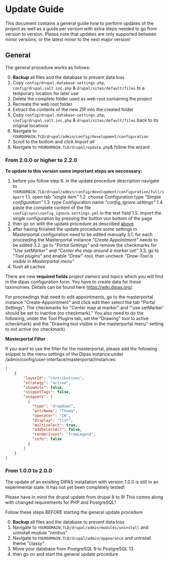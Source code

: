 # Update Guide
This document contains a general guide how to perform updates of the project as well as a guide per version with extra steps
needed to go from version to version. Please note that updates are only supported between minor versions, or the latest minor
to the next major version!

## General
The general procedure works as follows:

0. **Backup** all files and the database to prevent data loss
1. Copy `config/drupal.database-settings.php`, `config/drupal.salt.inc.php` & `drupal/sites/default/files` to a temporary location for later use
2. Delete the complete folder used as web root containing the project
3. Recreate the web root folder
4. Extract the contents of the new ZIP into the created folder
5. Copy `config/drupal.database-settings.php`, `config/drupal.salt.inc.php` & `drupal/sites/default/files` back to its original locations
6. Navigate to `YOURDOMAIN.TLD/drupal/admin/config/development/configuration`
7. Scroll to the bottom and click *Import all*
8. Navigate to `YOURDOMAIN.TLD/drupal/update.php`& follow the wizard

### From 2.0.0 or higher to 2.2.0
**To update to this version some important steps are neccessary:**

1. before you follow step 6. in the update procedure description navigate to `YOURDOMAIN.TLD/drupal/admin/config/development/configuration/full/import` 
  1.1. open tab *"single item"*
  1.2. choose Configuration type *"Simple configuration"*
  1.3. type Configuration name *"config_ignore.settings"*
  1.4. paste the complete content of the file `config\sync\config_ignore.settings.yml` in the text field
  1.5. import the single configuration by pressing the button von bottom of the page
2. then go on with the update procedure as described [above](#general)
3. after having finished the update procedure some settings in Masterportal configuration need to be edited manually
  3.1. for each proceeding the Masterportal instance *"Create Appointment"* needs to be edited
  3.2. go to *"Portal Settings"* and remove the checkmarks for *"Use setMarker"* and *"Center the map around a marker set"*
  3.3. go to *"Tool plugins"* and enable *"Draw"*-tool, then uncheck *"Draw-Tool is visible in Masterportal menu"*
4. flush all caches

There are new **required fields** *project owners* and *topics* which you will find in the dipas configuration form. You have to create data for these taxonomies. Details can be found here https://wiki.dipas.org/.

For proceedings that need to edit appointments, go to the masterportal instance "Create-Appointment" and click edit then select the tab "Portal Settings". The checkmarks for "Center map at marker" and "'use setMarker' should be set to inactive (no checkmark)." You also need to do the following, under the Tool Plugins tab, set the "Drawing" tool to active (checkmark) and the "Drawing tool visible in the masterportal menu" setting to not active (no checkmark).

**Masterportal Filter**

If you want to use the filter for the masterportal, please add the following snippet to the menu settings of the Dipas instance under /admin/config/user-interface/masterportal/instances:

```json
[
    {
        "layerId": "contributions",
        "strategy": "active",
        "showHits": false,
        "snippetTags": false,
        "snippets": [
          {
            "type": "dropdown",
            "attrName": "Thema",
            "operator": "IN",
            "display": "list",
            "multiselect": true,
            "addSelectAll": false,
            "renderIcons": "fromLegend",
            "info": false
          }
        ]
    }
]
```

### From 1.0.0 to 2.0.0

The update of an exisiting DIPAS installation with version 1.0.0 is still in an experimental state.
It has not yet been completely tested!

Please have in mind the drupal update from drupal 8 to 9!
This comes along with changed requirements for PHP and PostgreSQL!

Follow these steps BEFORE starting the general update procedure

0. **Backup** all files and the database to prevent data loss
1. Navigate to `YOURDOMAIN.TLD/drupal/admin/modules/uninstall` and uninstall module "nimbus"
2. Navigate to `YOURDOMAIN.TLD/drupal/admin/appearance` and uninstall theme "classy"
3. Move your database from PostgreSQL 9 to PostgreSQL 13
4. then go on and start the general update procedure
